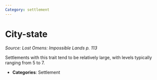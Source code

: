 ```yaml
---
Category: settlement
---
```

# City-state  
*Source: Lost Omens: Impossible Lands p. 113*  

Settlements with this trait tend to be relatively large, with levels typically ranging from 5 to 7.

- **Categories**: Settlement